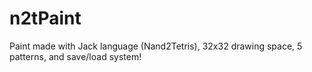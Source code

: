 # n2tPaint
Paint made with Jack language (Nand2Tetris), 32x32 drawing space, 5 patterns, and save/load system!
